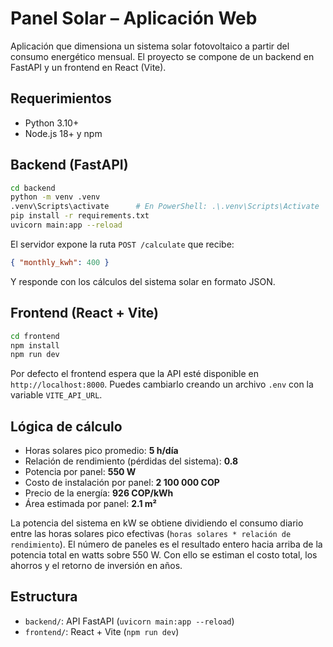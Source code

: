 # Panel Solar – Aplicación Web

Aplicación que dimensiona un sistema solar fotovoltaico a partir del consumo energético mensual. El proyecto se compone de un backend en FastAPI y un frontend en React (Vite).

## Requerimientos

- Python 3.10+
- Node.js 18+ y npm

## Backend (FastAPI)

```bash
cd backend
python -m venv .venv
.venv\Scripts\activate      # En PowerShell: .\.venv\Scripts\Activate
pip install -r requirements.txt
uvicorn main:app --reload
```

El servidor expone la ruta `POST /calculate` que recibe:

```json
{ "monthly_kwh": 400 }
```

Y responde con los cálculos del sistema solar en formato JSON.

## Frontend (React + Vite)

```bash
cd frontend
npm install
npm run dev
```

Por defecto el frontend espera que la API esté disponible en `http://localhost:8000`. Puedes cambiarlo creando un archivo `.env` con la variable `VITE_API_URL`.

## Lógica de cálculo

- Horas solares pico promedio: **5 h/día**
- Relación de rendimiento (pérdidas del sistema): **0.8**
- Potencia por panel: **550 W**
- Costo de instalación por panel: **2 100 000 COP**
- Precio de la energía: **926 COP/kWh**
- Área estimada por panel: **2.1 m²**

La potencia del sistema en kW se obtiene dividiendo el consumo diario entre las horas solares pico efectivas (`horas solares * relación de rendimiento`). El número de paneles es el resultado entero hacia arriba de la potencia total en watts sobre 550 W. Con ello se estiman el costo total, los ahorros y el retorno de inversión en años.

## Estructura

- `backend/`: API FastAPI (`uvicorn main:app --reload`)
- `frontend/`: React + Vite (`npm run dev`)
